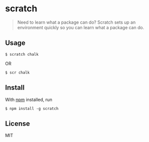 # scratch

> Need to learn what a package can do? Scratch sets up an environment quickly so you can learn what a package can do.
> 

## Usage

```shell
$ scratch chalk
```
OR
```shell
$ scr chalk
```

## Install

With [npm](https://npmjs.org/) installed, run

```
$ npm install -g scratch 
```

## License

MIT

